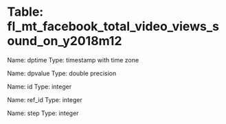 Table: fl_mt_facebook_total_video_views_sound_on_y2018m12
=========================================================

Name: dptime
Type: timestamp with time zone

Name: dpvalue
Type: double precision

Name: id
Type: integer

Name: ref_id
Type: integer

Name: step
Type: integer

